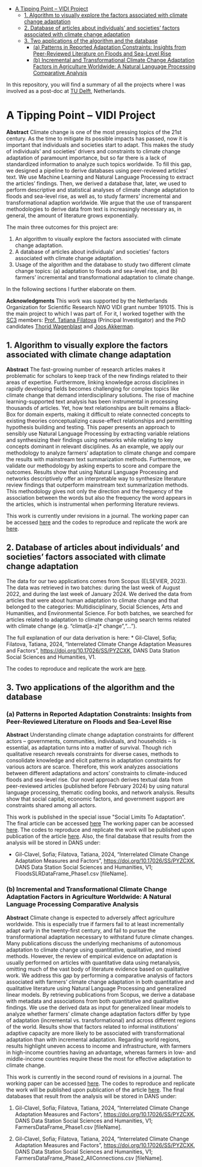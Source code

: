 -   [A Tipping Point – VIDI Project](#a-tipping-point-vidi-project)
    -   [1. Algorithm to visually explore the factors associated with
        climate change
        adaptation](#algorithm-to-visually-explore-the-factors-associated-with-climate-change-adaptation)
    -   [2. Database of articles about individuals’ and societies’
        factors associated with climate change
        adaptation](#database-of-articles-about-individuals-and-societies-factors-associated-with-climate-change-adaptation)
    -   [3. Two applications of the algorithm and the
        database](#two-applications-of-the-algorithm-and-the-database)
        -   [(a) Patterns in Reported Adaptation Constraints: Insights
            from Peer-Reviewed Literature on Floods and Sea-Level
            Rise](#a-patterns-in-reported-adaptation-constraints-insights-from-peer-reviewed-literature-on-floods-and-sea-level-rise)
        -   [(b) Incremental and Transformational Climate Change
            Adaptation Factors in Agriculture Worldwide: A Natural
            Language Processing Comparative
            Analysis](#b-incremental-and-transformational-climate-change-adaptation-factors-in-agriculture-worldwide-a-natural-language-processing-comparative-analysis)

In this repository, you will find a summary of all the projects where I
was involved as a post-doc at [TU Delft](https://www.tudelft.nl/en/tpm),
Netherlands.

# A Tipping Point – VIDI Project

**Abstract** Climate change is one of the most pressing topics of the
21st century. As the time to mitigate its possible impacts has passed,
now it is important that individuals and societies start to adapt. This
makes the study of individuals’ and societies’ drivers and constraints
to climate change adaptation of paramount importance, but so far there
is a lack of standardized information to analyze such topics worldwide.
To fill this gap, we designed a pipeline to derive databases using
peer-reviewed articles’ text. We use Machine Learning and Natural
Language Processing to extract the articles’ findings. Then, we derived
a database that, later, we used to perform descriptive and statistical
analyses of climate change adaptation to floods and sea-level rise, as
well as, to study farmers’ incremental and transformational adaption
worldwide. We argue that the use of transparent methodologies to derive
data from text is increasingly necessary as, in general, the amount of
literature grows exponentially.

The main three outcomes for this project are:

1.  An algorithm to visually explore the factors associated with climate
    change adaptation.
2.  A database of articles about individuals’ and societies’ factors
    associated with climate change adaptation.
3.  Usage of the algorithm and the database to study two different
    climate change topics: (a) adaptation to floods and sea-level rise,
    and (b) farmers’ incremental and transformational adaptation to
    climate change.

In the following sections I further elaborate on them.

**Acknowledgments** This work was supported by the Netherlands
Organization for Scientific Research NWO VIDI grant number 191015. This
is the main project to which I was part of. For it, I worked together
with the [SC3](http://www.sc3.center/) members: [Prof. Tatiana
Filatova](http://www.sc3.center/team/tatiana-filatova/) (Principal
Investigator) and the PhD candidates [Thorid
Wagenblast](http://www.sc3.center/team/thorid-wagenblast/) and [Joos
Akkerman](http://www.sc3.center/team/joos-akkerman/).

## 1. Algorithm to visually explore the factors associated with climate change adaptation

**Abstract** The fast-growing number of research articles makes it
problematic for scholars to keep track of the new findings related to
their areas of expertise. Furthermore, linking knowledge across
disciplines in rapidly developing fields becomes challenging for complex
topics like climate change that demand interdisciplinary solutions. The
rise of machine learning-supported text analysis has been instrumental
in processing thousands of articles. Yet, how text relationships are
built remains a Black-Box for domain experts, making it difficult to
relate connected concepts to existing theories conceptualizing
cause-effect relationships and permitting hypothesis building and
testing. This paper presents an approach to sensibly use Natural
Language Processing by extracting variable relations and synthesizing
their findings using networks while relating to key concepts dominant in
relevant disciplines. As an example, we apply our methodology to analyze
farmers’ adaptation to climate change and compare the results with
mainstream text summarization methods. Furthermore, we validate our
methodology by asking experts to score and compare the outcomes. Results
show that using Natural Language Processing and networks descriptively
offer an interpretable way to synthesize literature review findings that
outperform mainstream text summarization methods. This methodology gives
not only the direction and the frequency of the association between the
words but also the frequency the word appears in the articles, which is
instrumental when performing literature reviews.

This work is currently under revisions in a journal. The working paper
can be accessed [here](https://arxiv.org/abs/2306.09737) and the codes
to reproduce and replicate the work are
[here](https://github.com/SofiaG1l/NLPnetworks4LR).

## 2. Database of articles about individuals’ and societies’ factors associated with climate change adaptation

The data for our two applications comes from Scopus (ELSEVIER, 2023).
The data was retrieved in two batches: during the last week of August
2022, and during the last week of January 2024. We derived the data from
articles that were about human adaptation to climate change and that
belonged to the categories: Multidisciplinary, Social Sciences, Arts and
Humanities, and Environmental Science. For both batches, we searched for
articles related to adaptation to climate change using search terms
related with climate change (e.g. “climat\[a-z\]\* change”,“…”).

The full explanation of our data derivation is here: \* Gil-Clavel,
Sofia; Filatova, Tatiana, 2024, “Interrelated Climate Change Adaptation
Measures and Factors”, <https://doi.org/10.17026/SS/PYZCXK>, DANS Data
Station Social Sciences and Humanities, V1.

The codes to reproduce and replicate the work are
[here](https://github.com/SofiaG1l/Data_CCA).

## 3. Two applications of the algorithm and the database

### (a) Patterns in Reported Adaptation Constraints: Insights from Peer-Reviewed Literature on Floods and Sea-Level Rise

**Abstract** Understanding climate change adaptation constraints for
different actors – governments, communities, individuals, and households
– is essential, as adaptation turns into a matter of survival. Though
rich qualitative research reveals constraints for diverse cases, methods
to consolidate knowledge and elicit patterns in adaptation constraints
for various actors are scarce. Therefore, this work analyzes
associations between different adaptations and actors’ constraints to
climate-induced floods and sea-level rise. Our novel approach derives
textual data from peer-reviewed articles (published before February
2024) by using natural language processing, thematic coding books, and
network analysis. Results show that social capital, economic factors,
and government support are constraints shared among all actors.

This work is published in the special issue "Social Limits To Adaptation". The final article can be accessed [here](https://doi.org/10.1016/j.cosust.2024.101502)
The working paper can be accessed
[here](https://osf.io/preprints/socarxiv/3cqvn). The codes to reproduce
and replicate the work will be published upon publication of the article
[here](https://github.com/SofiaG1l/FloodSLR_CCA). Also, the final
database that results from the analysis will be stored in DANS under:

-   Gil-Clavel, Sofia; Filatova, Tatiana, 2024, “Interrelated Climate
    Change Adaptation Measures and Factors”,
    <https://doi.org/10.17026/SS/PYZCXK>, DANS Data Station Social
    Sciences and Humanities, V1; FloodsSLRDataFrame\_Phase1.csv
    \[fileName\].

### (b) Incremental and Transformational Climate Change Adaptation Factors in Agriculture Worldwide: A Natural Language Processing Comparative Analysis

**Abstract** Climate change is expected to adversely affect agriculture
worldwide. This is especially true if farmers fail to at least
incrementally adapt early in the twenty-first century, and fail to
pursue the transformational adaptation necessary to withstand future
climate changes. Many publications discuss the underlying mechanisms of
autonomous adaptation to climate change using quantitative, qualitative,
and mixed methods. However, the review of empirical evidence on
adaptation is usually performed on articles with quantitative data using
metanalysis, omitting much of the vast body of literature evidence based
on qualitative work. We address this gap by performing a comparative
analysis of factors associated with farmers’ climate change adaptation
in both quantitative and qualitative literature using Natural Language
Processing and generalized linear models. By retrieving publications
from Scopus, we derive a database with metadata and associations from
both quantitative and qualitative findings. We use the derived data as
input for generalized linear models to analyze whether farmers’ climate
change adaptation factors differ by type of adaptation (incremental
vs. transformational) and across different regions of the world. Results
show that factors related to informal institutions’ adaptive capacity
are more likely to be associated with transformational adaptation than
with incremental adaptation. Regarding world regions, results highlight
uneven access to income and infrastructure, with farmers in high-income
countries having an advantage, whereas farmers in low- and middle-income
countries require these the most for effective adaptation to climate
change.

This work is currently in the second round of revisions in a journal.
The working paper can be accessed
[here](https://osf.io/preprints/socarxiv/3dp5e). The codes to reproduce
and replicate the work will be published upon publication of the article
[here](https://github.com/SofiaG1l/Farmers_CCA). The final databases
that result from the analysis will be stored in DANS under:

1.  Gil-Clavel, Sofia; Filatova, Tatiana, 2024, “Interrelated Climate
    Change Adaptation Measures and Factors”,
    <https://doi.org/10.17026/SS/PYZCXK>, DANS Data Station Social
    Sciences and Humanities, V1; FarmersDataFrame\_Phase1.csv
    \[fileName\].

2.  Gil-Clavel, Sofia; Filatova, Tatiana, 2024, “Interrelated Climate
    Change Adaptation Measures and Factors”,
    <https://doi.org/10.17026/SS/PYZCXK>, DANS Data Station Social
    Sciences and Humanities, V1;
    FarmersDataFrame\_Phase2\_AllConnections.csv \[fileName\].
